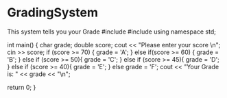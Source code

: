 # GradingSystem
This system tells you your Grade
#include <iostream>
#include <string>
using namespace std;

int main() {
	char grade;
	double score;
	cout << "Please enter your score \n";
	cin >> score;
	if (score >= 70) {
		grade = 'A';
	} 
	else if(score >= 60) {
		grade = 'B';
	}
	 else if (score >= 50){
		grade = 'C';
	} 
	else if (score >= 45){
		grade = 'D';
	}
	 else if (score >= 40){
		 grade = 'E';
	 } else
	 	grade = 'F';
	 cout << "Your Grade is: " << grade << "\n";


return 0;
}
